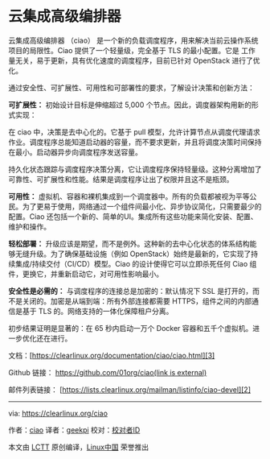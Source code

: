 云集成高级编排器
============================================================

云集成高级编排器 （ciao） 是一个新的负载调度程序，用来解决当前云操作系统项目的局限性。Ciao 提供了一个轻量级，完全基于 TLS 的最小配置。它是
工作量无关，易于更新，具有优化速度的调度程序，目前已针对 OpenStack 进行了优化。

通过安全性、可扩展性、可用性和可部署性的要求，了解设计决策和创新方法：

**可扩展性：** 初始设计目标是伸缩超过 5,000 个节点。因此，调度器架构用新的形式实现：

在 ciao 中，决策是去中心化的。它基于 pull 模型，允许计算节点从调度代理请求作业。调度程序总能知道启动器的容量，而不要求更新，并且将调度决策时间保持在最小。启动器异步向调度程序发送容量。

持久化状态跟踪与调度程序决策分离，它让调度程序保持轻量级。这种分离增加了可靠性、可扩展性和性能。结果是调度程序让出了权限并且这不是瓶颈。

**可用性：** 虚拟机、容器和裸机集成到一个调度器中。所有的负载都被视为平等公民。为了更易于使用，网络通过一个组件间最小化、异步协议简化，只需要最少的配置。Ciao 还包括一个新的、简单的UI。集成所有这些功能来简化安装、配置、维护和操作。

**轻松部署：** 升级应该是期望，而不是例外。这种新的去中心化状态的体系结构能够无缝升级。为了确保基础设施（例如 OpenStack）始终是最新的，它实现了持续集成/持续交付（CI/CD）模型。Ciao 的设计使得它可以立即杀死任何 Ciao 组件，更换它，并重新启动它，对可用性影响最小。

**安全性是必需的：** 与调度程序的连接总是加密的：默认情况下 SSL 是打开的，而不是关闭的。加密是从端到端：所有外部连接都需要 HTTPS，组件之间的内部通信是基于 TLS 的。网络支持的一体化保障租户分离。

初步结果证明是显著的：在 65 秒内启动一万个 Docker 容器和五千个虚拟机。进一步优化还在进行。

文档：[https://clearlinux.org/documentation/ciao/ciao.html][3]

Github 链接： [https://github.com/01org/ciao(link is external)][1]

邮件列表链接： [https://lists.clearlinux.org/mailman/listinfo/ciao-devel][2]

--------------------------------------------------------------------------------

via: https://clearlinux.org/ciao

作者：[ciao][a]
译者：[geekpi](https://github.com/geekpi)
校对：[校对者ID](https://github.com/校对者ID)

本文由 [LCTT](https://github.com/LCTT/TranslateProject) 原创编译，[Linux中国](https://linux.cn/) 荣誉推出

[a]:https://clearlinux.org/ciao
[1]:https://github.com/01org/ciao
[2]:https://lists.clearlinux.org/mailman/listinfo/ciao-devel
[3]:https://clearlinux.org/documentation/ciao/ciao.html
